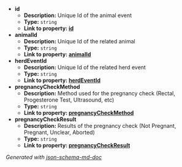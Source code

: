  - <b id="#/properties/id">id</b>
	 - **Description:** Unique Id of the animal event
	 - **Type:** `string`
	 - <b id="idid">Link to property: [id](#id)</b>
 - <b id="#/properties/animalId">animalId</b>
	 - **Description:** Unique Id of the related animal
	 - **Type:** `string`
	 - <b id="animalidanimalid">Link to property: [animalId](#animalId)</b>
 - <b id="#/properties/herdEventId">herdEventId</b>
	 - **Description:** Unique Id of the related herd event
	 - **Type:** `string`
	 - <b id="herdeventidherdeventid">Link to property: [herdEventId](#herdEventId)</b>
 - <b id="#/properties/pregnancyCheckMethod">pregnancyCheckMethod</b>
	 - **Description:** Method used for the pregnancy check (Rectal, Progesterone Test, Ultrasound, etc)
	 - **Type:** `string`
	 - <b id="pregnancycheckmethodpregnancycheckmethod">Link to property: [pregnancyCheckMethod](#pregnancyCheckMethod)</b>
 - <b id="#/properties/pregnancyCheckResult">pregnancyCheckResult</b>
	 - **Description:** Results of the pregnancy check (Not Pregnant, Pregnant, Unclear, Aborted)
	 - **Type:** `string`
	 - <b id="pregnancycheckresultpregnancycheckresult">Link to property: [pregnancyCheckResult](#pregnancyCheckResult)</b>

_Generated with [json-schema-md-doc](https://brianwendt.github.io/json-schema-md-doc/)_